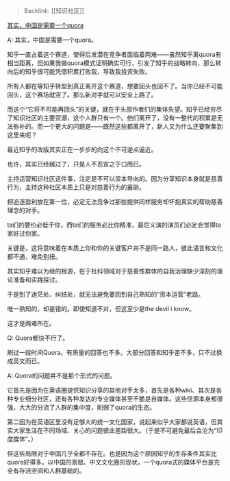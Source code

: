 > Backlink: [[知识社区]]

[其实，中国是需要一个quora](https://www.zhihu.com/pin/1323126265734287360)

A: 其实，中国是需要一个quora。  

知乎一直占着这个赛道，使得后发潜在竞争者面临着两难——虽然知乎离quora有相当距离，但如果我做quora模式证明确实可行，引发了知乎的战略转向，那么转向后的知乎很可能凭借积累打败我，导致我投资失败。  

所有人都在等知乎转型到真正离开这个赛道，想要回头也回不了。当你已经不可能回头，这个赛场就空了。那么新对手就可以安全上路了。  

而这个“它将不可能再回头”的关键，就在于头部作者们的集体失望。知乎已经穷尽了知识社区的主要资源，这个人群只有一个。他们离开了，没有一整代的积累是无法弥补的。而一个更大的问题是——既然这些都离开了，新人又为什么还要聚集到这里来呢？  

最近知乎的改版其实正在一步步的向这个不可逆点逼近。  

也许，其实已经越过了，只是人不忍宣之于口而已。  

主持运营知识社区这件事，注定是不可以资本导向的。因为分享知识本身就是慈善行为，主持这种社区本质上只是对慈善行为的襄助。  

把追逐盈利放在第一位，必定无法竞争过那些提供同样服务却怀抱真实的帮助慈善理念的对手。  

ta们的要价必低于你，而ta们的服务必比你精准，最后义演的演员们必定会觉得ta家好过你家。  

关键是，这将意味着在本质上你和你的关键客户并不是同一路人，彼此语言和文化都不通，难免别扭。  

其实知乎难以为继的根源，在于社科领域对于慈善性群体的自我治理缺少深刻的理论准备和实践探讨。  

于是到了迷茫处、纠结处，就无法避免要回到自己熟知的“资本运营”老路。  

唯一熟知的，却是错的。即使知道不对，但这至少是the devil i know。  

这才是两难所在。

Q: Quora都快不行了。

刷过一段时间Quora。有质量的回答也不多。大部分回答和知乎差不多，只不过换成英文而已。

A: Quora的问题并不是那个形式的问题。  

它首先是因为在英语圈提供知识分享的其他对手太多，首先是各种wiki、其次是各种专业细分社区，还有各种发达的专业媒体甚至干脆是自媒体。这些信源本身都很强，大大的分流了人群的集中度，削弱了quora的生态。  

第二因为在英语区里没有足够大的统一文化国家，说起来似乎大家都说英语，但其实大家生活在不同场域、关心的问题彼此差距很大。（于是不可避免最后会沦为“印度媒体”。）  

但这些局限对于中国几乎全都不存在。也是因为这个原因知乎的生存条件其实比quora好得多。以中国的禀赋、中文文化圈的现状，一个quora式的媒体平台是完全有存活空间和人群基础的。
